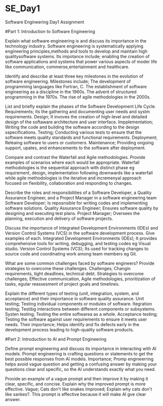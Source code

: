 # SE_Day1
Software Engineering Day1 Assignment

#Part 1: Introduction to Software Engineering

Explain what software engineering is and discuss its importance in the technology industry.
Software engineering is systematically applying engineering principles,methods and tools to develop and maintain high qualitysoftware systems.
Its impotance include; enabling the creation of software applications and systems that power various aspects of moder life like communication, commerse,entertainment and healthcare.

Identify and describe at least three key milestones in the evolution of software engineering.
Milestones include;
The development of programming languages like Fortran, C.
The establishment of software engineering as a discipline in the 1960s.
The advent of structured programming in the 1970s.
The rise of agile methodologies in the 2000s.

List and briefly explain the phases of the Software Development Life Cycle.
Requirements; Its the gathering and documenting user needs and systm requirements.
Design; It invoves the creation of high-level and detailed design of the softaware architecture and user interface.
Impplementation; Writing the code and building the software according to the design sspecifications.
Testing; Conducting various tests to ensure that the software meets quality standards and functional requirements.
Deployment; Releaing software to users or customers.
Maintenance; Providing ongoing support, upates, and enhancements to the software after deployment.

Compare and contrast the Waterfall and Agile methodologies. Provide examples of scenarios where each would be appropriate.
Waterfall methodologies is the sequential approach with distinct phase eg requirement, design, implementation following downwards like a waterfall while agile methodologies is the iterative and incremenyal approach focused on flexibility, collaboration and responding to changes.

Describe the roles and responsibilities of a Software Developer, a Quality Assurance Engineer, and a Project Manager in a software engineering team
Software Developer; Is reposnsible for writing codes and implementing software solutions.
Quality Assurance Engineer; Ensures software quality by designing and executing test plans.
Project Manager; Oversees the planning, execution  and delivery of software projects. 

Discuss the importance of Integrated Development Environments (IDEs) and Version Control Systems (VCS) in the software development process. Give examples of each.
Integrated Development Environments (IDEs); It provides comprehensive tools for writing, debugging, and testing codes eg Visual studio.
Version Control Systems (VCS); Its used for tracking changes to source code and coordinating work among team members eg Git.

What are some common challenges faced by software engineers? Provide strategies to overcome these challenges.
Challenges; Changin requirements, tight deadlines, technical debt.
Strategies to overcome challenges; Effective communication, Agile methodologies, prioritization of tasks, egular reassesment of project goals and timelines.

Explain the different types of testing (unit, integration, system, and acceptance) and their importance in software quality assurance.
Unit testing; Testing individual components or modules of software.
Itegration testing; Testibg interactions between different components or subsystems.
Systen testing; Testing the entire softwarea as a whole.
Acceptance testing; Testing the software against user requirements to ensure it meets user needs.
Their importance; Helps identify and fix defects early in the development process leading to high-quality software products.

#Part 2: Introduction to AI and Prompt Engineering


Define prompt engineering and discuss its importance in interacting with AI models.
Prompt engineering is crafting questions or statements to get the best possible responses from AI models. 
Importance; Promp engineerring helps avoid vague question and getting a confusing answer by making your questions clear and specific, so the AI understands exactly what you need.

Provide an example of a vague prompt and then improve it by making it clear, specific, and concise. Explain why the improved prompt is more effective. 
Vague; Cats don't like snakes
Improved; Explain why cats don't like sankes?. This prompt is effective because it will make AI gve clear answer.
